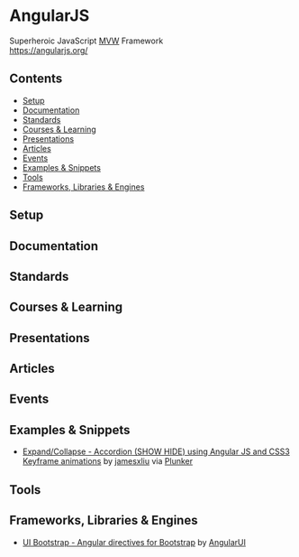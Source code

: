 # AngularJS

Superheroic JavaScript [MVW](https://plus.google.com/+AngularJS/posts/aZNVhj355G2) Framework  
https://angularjs.org/

## Contents

- [Setup](#setup)
- [Documentation](#documentation)
- [Standards](#standards)
- [Courses & Learning](#courses--learning)
- [Presentations](#presentations)
- [Articles](#articles)
- [Events](#events)
- [Examples & Snippets](#examples--snippets)
- [Tools](#tools)
- [Frameworks, Libraries & Engines](#frameworks-libraries--engines)

## Setup

## Documentation

## Standards

## Courses & Learning

## Presentations

## Articles

## Events

## Examples & Snippets

- [Expand/Collapse - Accordion (SHOW HIDE) using Angular JS and CSS3 Keyframe animations](http://embed.plnkr.co/tcTZlA/preview) by [jamesxliu](https://github.com/jamesxliu) via [Plunker](http://plnkr.co/)

## Tools

## Frameworks, Libraries & Engines

- [UI Bootstrap - Angular directives for Bootstrap](http://angular-ui.github.io/bootstrap/) by [AngularUI](https://github.com/angular-ui)
